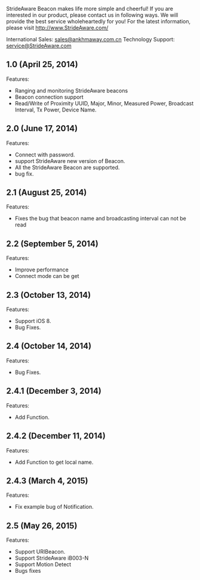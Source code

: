 StrideAware Beacon makes life more simple and cheerful! If you are interested in our product, please contact us in following ways. We will provide the best service wholeheartedly for you!
For the latest information, please visit http://www.StrideAware.com/

International Sales: sales@ankhmaway.com.cn
Technology Support: service@StrideAware.com

## 1.0 (April 25, 2014)
Features:

  - Ranging and monitoring StrideAware beacons
  - Beacon connection support 
  - Read/Write of Proximity UUID, Major, Minor, Measured Power, Broadcast Interval, Tx Power, Device Name.

## 2.0 (June 17, 2014)
Features:
  - Connect with password.
  - support StrideAware new version of Beacon.
  - All the StrideAware Beacon are supported.
  - bug fix.
  
## 2.1 (August 25, 2014)
Features:
  - Fixes the bug that beacon name and broadcasting interval can not be read

## 2.2 (September 5, 2014)
Features:
  - Improve performance
  - Connect mode can be get

## 2.3 (October 13, 2014)
Features:
  - Support iOS 8.
  - Bug Fixes.

## 2.4 (October 14, 2014)
Features:
  - Bug Fixes.

## 2.4.1 (December 3, 2014)
Features:
  - Add Function.

## 2.4.2 (December 11, 2014)
Features:
  - Add Function to get local name.

## 2.4.3 (March 4, 2015)
Features:
  - Fix example bug of Notification.

## 2.5 (May 26, 2015)
Features:
  - Support URIBeacon.
  - Support StrideAware iB003-N
  - Support Motion Detect
  - Bugs fixes
